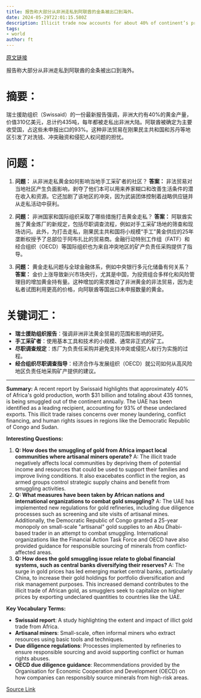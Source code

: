 ```yaml
---
title: 报告称大部分从非洲走私到阿联酋的金条被出口到海外。
date: 2024-05-29T22:01:15.580Z
description: Illicit trade now accounts for about 40% of continent’s production, according to Swissaid
tags: 
- world
author: ft
---
```


[原文链接](https://ft.com/content/f67a65da-6197-4193-8fe0-e1d90594ab94)

报告称大部分从非洲走私到阿联酋的金条被出口到海外。

# 摘要：
瑞士援助组织（Swissaid）的一份最新报告强调，非洲大约有40%的黄金产量，价值310亿美元，总计约435吨，每年都被走私出非洲大陆。阿联酋被确定为主要收受国，占这些未申报出口的93%。这种非法贸易在刚果民主共和国和苏丹等地区引发了对洗钱、冲突融资和侵犯人权问题的担忧。

# 问题：

1. **问题：** 从非洲走私黄金如何影响当地手工采矿者的社区？
   **答案：** 非法贸易对当地社区产生负面影响，剥夺了他们本可以用来养家糊口和改善生活条件的潜在收入和资源。它还加剧了该地区的冲突，因为武装团体控制着战略供应链并从走私活动中获利。

2. **问题：** 非洲国家和国际组织采取了哪些措施打击黄金走私？
   **答案：** 阿联酋实施了黄金炼厂的新规定，包括尽职调查流程，例如对手工采矿场地的筛查和现场访问。此外，为打击走私，刚果民主共和国将小规模“手工”黄金供应的25年垄断权授予了总部位于阿布扎比的贸易商。金融行动特别工作组（FATF）和经合组织（OECD）等国际组织也为来自冲突地区的矿产负责任采购提供了指导。

3. **问题：** 黄金走私问题与全球金融体系，例如中央银行多元化储备有何关系？
   **答案：** 金价上涨导致新兴市场央行，尤其是中国，为投资组合多样化和风险管理目的增加黄金持有量。这种增加的需求推动了非洲黄金的非法贸易，因为走私者试图利用更高的价格，向阿联酋等国出口未申报数量的黄金。

# 关键词汇：
- **瑞士援助组织报告**：强调非洲非法黄金贸易的范围和影响的研究。
- **手工采矿者**：使用基本工具和技术的小规模、通常非正式的矿工。
- **尽职调查规定**：炼厂为负责任采购并避免支持冲突或侵犯人权行为实施的过程。
- **经合组织尽职调查指导**：经济合作与发展组织（OECD）就公司如何从高风险地区负责任地采购矿产提供的建议。

---

**Summary:**
A recent report by Swissaid highlights that approximately 40% of Africa's gold production, worth $31 billion and totaling about 435 tonnes, is being smuggled out of the continent annually. The UAE has been identified as a leading recipient, accounting for 93% of these undeclared exports. This illicit trade raises concerns over money laundering, conflict financing, and human rights issues in regions like the Democratic Republic of Congo and Sudan.

**Interesting Questions:**
1. **Q: How does the smuggling of gold from Africa impact local communities where artisanal miners operate?**
   A: The illicit trade negatively affects local communities by depriving them of potential income and resources that could be used to support their families and improve living conditions. It also exacebates conflict in the region, as armed groups control strategic supply chains and benefit from smuggling activities.
2. **Q: What measures have been taken by African nations and international organizations to combat gold smuggling?**
   A: The UAE has implemented new regulations for gold refineries, including due diligence processes such as screening and site visits of artisanal mines. Additionally, the Democratic Republic of Congo granted a 25-year monopoly on small-scale "artisanal" gold supplies to an Abu Dhabi-based trader in an attempt to combat smuggling. International organizations like the Financial Action Task Force and OECD have also provided guidance for responsible sourcing of minerals from conflict-affected areas.
3. **Q: How does the gold smuggling issue relate to global financial systems, such as central banks diversifying their reserves?**
   A: The surge in gold prices has led emerging market central banks, particularly China, to increase their gold holdings for portfolio diversification and risk management purposes. This increased demand contributes to the illicit trade of African gold, as smugglers seek to capitalize on higher prices by exporting undeclared quantities to countries like the UAE.

**Key Vocabulary Terms:**
- **Swissaid report**: A study highlighting the extent and impact of illict gold trade from Africa.
- **Artisanal miners**: Small-scale, often informal miners who extract resources using basic tools and techniques.
- **Due diligence regulations**: Processes implemented by refineries to ensure responsible sourcing and avoid supporting conflict or human rights abuses.
- **OECD due diligence guidance**: Recommendations provided by the Organisation for Economic Cooperation and Development (OECD) on how companies can responsibly source minerals from high-risk areas.

[Source Link](https://ft.com/content/f67a65da-6197-4193-8fe0-e1d90594ab94)

